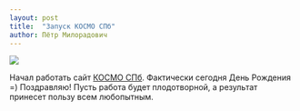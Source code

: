 ```yaml
---
layout: post
title:  "Запуск КОСМО СПб"
author: Пётр Милорадович
---
```


<a href="https://www.roscosmos.ru/362/">
  <img src="/assets/images/roscosmos-сomet.jpg">
</a>

<br>

Начал работать сайт [КОСМО СПб](https://cosmo.spb.ru). Фактически сегодня День Рождения =) Поздравляю! Пусть работа будет плодотворной, а результат принесет пользу всем любопытным.

